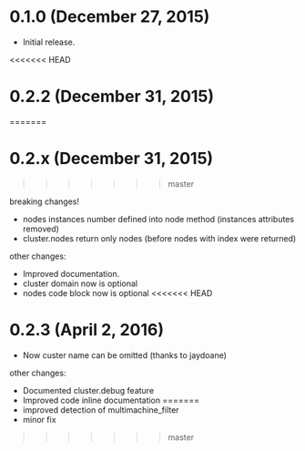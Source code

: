 # 0.1.0 (December 27, 2015)

* Initial release.

<<<<<<< HEAD
# 0.2.2 (December 31, 2015)
=======
# 0.2.x (December 31, 2015)
>>>>>>> master

breaking changes! 
* nodes instances number defined into node method (instances attributes removed)
* cluster.nodes return only nodes (before nodes with index were returned)

other changes:
* Improved documentation.
* cluster domain now is optional
* nodes code block now is optional
<<<<<<< HEAD

# 0.2.3 (April 2, 2016)

* Now custer name can be omitted (thanks to jaydoane)

other changes:
* Documented cluster.debug feature
* Improved code inline documentation
=======
* improved detection of multimachine_filter
* minor fix
>>>>>>> master
